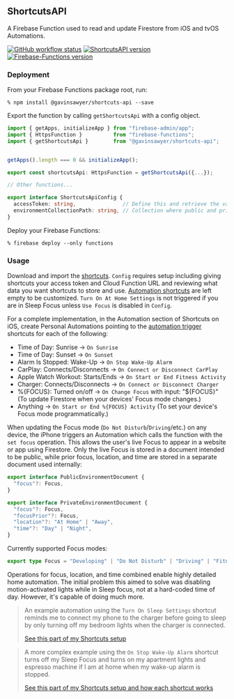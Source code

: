 ## ShortcutsAPI
A Firebase Function used to read and update Firestore from iOS and tvOS Automations.

[![GitHub workflow status](https://img.shields.io/github/actions/workflow/status/gavinsawyer/shortcuts-api/ci.yml)](https://github.com/gavinsawyer/shortcuts-api/actions/workflows/ci.yml)
[![ShortcutsAPI version](https://img.shields.io/npm/v/@gavinsawyer/shortcuts-api?logo=npm)](https://www.npmjs.com/package/@gavinsawyer/shortcuts-api)
[![Firebase-Functions version](https://img.shields.io/npm/dependency-version/@gavinsawyer/shortcuts-api/firebase-functions?logo=firebase)](https://www.npmjs.com/package/firebase-functions)
### Deployment
From your Firebase Functions package root, run:

`% npm install @gavinsawyer/shortcuts-api --save`

Export the function by calling `getShortcutsApi` with a config object.
```ts
import { getApps, initializeApp } from "firebase-admin/app";
import { HttpsFunction }          from "firebase-functions";
import { getShortcutsApi }        from "@gavinsawyer/shortcuts-api";


getApps().length === 0 && initializeApp();

export const shortcutsApi: HttpsFunction = getShortcutsApi({...});

// Other functions...
```
```ts
export interface ShortcutsApiConfig {
  accessToken: string,               // Define this and retrieve the value from Secret Manager. It should match the value in your Config shortcut.
  environmentCollectionPath: string, // Collection where public and private documents are stored.
}
```
Deploy your Firebase Functions:

`% firebase deploy --only functions`

### Usage
Download and import the [shortcuts](shortcuts). `Config` requires setup including giving shortcuts your access token and Cloud Function URL and reviewing what data you want shortcuts to store and use. [Automation shortcuts](shortcuts/automation) are left empty to be customized. `Turn On At Home Settings` is not triggered if you are in Sleep Focus unless `Use Focus` is disabled in `Config`.

For a complete implementation, in the Automation section of Shortcuts on iOS, create Personal Automations pointing to the [automation trigger](shortcuts/automation-triggers) shortcuts for each of the following:
- Time of Day: Sunrise -> `On Sunrise`
- Time of Day: Sunset -> `On Sunset`
- Alarm Is Stopped: Wake-Up -> `On Stop Wake-Up Alarm`
- CarPlay: Connects/Disconnects -> `On Connect or Disconnect CarPlay`
- Apple Watch Workout: Starts/Ends -> `On Start or End Fitness Activity`
- Charger: Connects/Disconnects -> `On Connect or Disconnect Charger`
- %{FOCUS}: Turned on/off -> `On Change Focus` with input: "${FOCUS}" (To update Firestore when your devices' Focus mode changes.)
- Anything -> `On Start or End %{FOCUS} Activity` (To set your device's Focus mode programmatically.)

When updating the Focus mode (`Do Not Disturb`/`Driving`/etc.) on any device, the iPhone triggers an Automation which calls the function with the `set focus` operation. This allows the user's live Focus to appear in a website or app using Firestore. Only the live Focus is stored in a document intended to be public, while prior focus, location, and time are stored in a separate document used internally:
```ts
export interface PublicEnvironmentDocument {
  "focus"?: Focus,
}
```
```ts
export interface PrivateEnvironmentDocument {
  "focus"?: Focus,
  "focusPrior"?: Focus,
  "location"?: "At Home" | "Away",
  "time"?: "Day" | "Night",
}
```
Currently supported Focus modes:
```ts
export type Focus = "Developing" | "Do Not Disturb" | "Driving" | "Fitness" | "Personal" | "Sleep" | "Studying" | "Work";
```
Operations for focus, location, and time combined enable highly detailed home automation. The initial problem this aimed to solve was disabling motion-activated lights while in Sleep focus, not at a hard-coded time of day. However, it's capable of doing much more.
> An example automation using the `Turn On Sleep Settings` shortcut reminds me to connect my phone to the charger before going to sleep by only turning off my bedroom lights when the charger is connected.
>
> [See this part of my Shortcuts setup](https://imgur.com/a/mIncLX1)

> A more complex example using the `On Stop Wake-Up Alarm` shortcut turns off my Sleep Focus and turns on my apartment lights and espresso machine if I am at home when my wake-up alarm is stopped.
> 
> [See this part of my Shortcuts setup and how each shortcut works](https://imgur.com/a/LE1fxqm)
